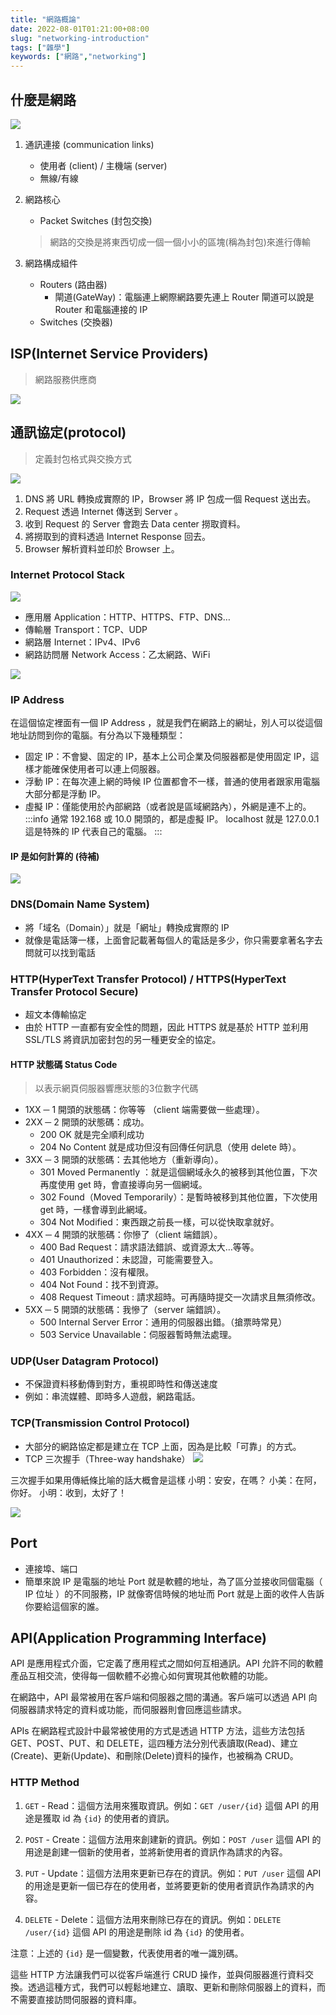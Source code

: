 ```yaml
---
title: "網路概論"
date: 2022-08-01T01:21:00+08:00
slug: "networking-introduction"
tags: ["雜學"]
keywords: ["網路","networking"]
---
```


## 什麼是網路

![](https://i.imgur.com/TcGKwXW.png)

1. 通訊連接 (communication links)
    *  使用者 (client) / 主機端 (server)
    *  無線/有線
 
2. 網路核心 
    * Packet Switches (封包交換)
    > 網路的交換是將東西切成一個一個小小的區塊(稱為封包)來進行傳輸


3. 網路構成組件
    * Routers (路由器)
        * 閘道(GateWay)：電腦連上網際網路要先連上 Router 閘道可以說是 Router 和電腦連接的 IP
    * Switches (交換器) 

## ISP(Internet Service Providers)
> 網路服務供應商

 ![](https://i.imgur.com/3cejadC.png)


## 通訊協定(protocol)
>定義封包格式與交換方式

![](https://i.imgur.com/PRJrtgq.png)

1. DNS 將 URL 轉換成實際的 IP，Browser 將 IP 包成一個 Request 送出去。
1. Request 透過 Internet 傳送到 Server 。
1. 收到 Request 的 Server 會跑去 Data center 撈取資料。
1. 將撈取到的資料透過 Internet Response 回去。
1. Browser 解析資料並印於 Browser 上。

### Internet Protocol Stack
![](https://i.imgur.com/5TDeZg5.png)

* 應用層 Application：HTTP、HTTPS、FTP、DNS…
* 傳輸層 Transport：TCP、UDP
* 網路層 Internet：IPv4、IPv6
* 網路訪問層 Network Access：乙太網路、WiFi

![](https://i.imgur.com/gaHiRLf.png)


### IP Address
在這個協定裡面有一個 IP Address ，就是我們在網路上的網址，別人可以從這個地址訪問到你的電腦。有分為以下幾種類型：

* 固定 IP：不會變、固定的 IP，基本上公司企業及伺服器都是使用固定 IP，這樣才能確保使用者可以連上伺服器。
* 浮動 IP：在每次連上網的時候 IP 位置都會不一樣，普通的使用者跟家用電腦大部分都是浮動 IP。
* 虛擬 IP：僅能使用於內部網路（或者說是區域網路內），外網是連不上的。
:::info
通常 192.168 或 10.0 開頭的，都是虛擬 IP。
localhost 就是 127.0.0.1 這是特殊的 IP 代表自己的電腦。
:::
#### IP 是如何計算的 (待補)
![](https://i.imgur.com/TtuTvQd.png)

### DNS(Domain Name System)
* 將「域名（Domain）」就是「網址」轉換成實際的 IP
* 就像是電話簿一樣，上面會記載著每個人的電話是多少，你只需要拿著名字去問就可以找到電話


### HTTP(HyperText Transfer Protocol) / HTTPS(HyperText Transfer Protocol Secure)
* 超文本傳輸協定
* 由於 HTTP 一直都有安全性的問題，因此 HTTPS 就是基於 HTTP 並利用 SSL/TLS 將資訊加密封包的另一種更安全的協定。

#### HTTP 狀態碼 Status Code
> 以表示網頁伺服器響應狀態的3位數字代碼
* 1XX ─ 1 開頭的狀態碼：你等等 （client 端需要做一些處理）。
* 2XX ─ 2 開頭的狀態碼：成功。
    * 200 OK 就是完全順利成功
    * 204 No Content 就是成功但沒有回傳任何訊息（使用 delete 時）。
* 3XX ─ 3 開頭的狀態碼：去其他地方（重新導向）。
    * 301 Moved Permanently ：就是這個網域永久的被移到其他位置，下次再度使用 get 時，會直接導向另一個網域。
    * 302 Found（Moved Temporarily）：是暫時被移到其他位置，下次使用 get 時，一樣會導到此網域。
    * 304 Not Modified：東西跟之前長一樣，可以從快取拿就好。
* 4XX ─ 4 開頭的狀態碼：你慘了（client 端錯誤）。
    * 400 Bad Request：請求語法錯誤、或資源太大…等等。
    * 401 Unauthorized：未認證，可能需要登入。
    * 403 Forbidden：沒有權限。
    * 404 Not Found：找不到資源。
    * 408 Request Timeout : 請求超時。可再隨時提交一次請求且無須修改。
* 5XX ─ 5 開頭的狀態碼：我慘了（server 端錯誤）。
    * 500 Internal Server Error：通用的伺服器出錯。（搶票時常見）
    * 503 Service Unavailable：伺服器暫時無法處理。

### UDP(User Datagram Protocol)
* 不保證資料移動傳到對方，重視即時性和傳送速度
* 例如：串流媒體、即時多人遊戲，網路電話。

### TCP(Transmission Control Protocol)

* 大部分的網路協定都是建立在 TCP 上面，因為是比較「可靠」的方式。
* TCP 三次握手（Three-way handshake）
![](https://i.imgur.com/bqPxMr4.png)

三次握手如果用傳紙條比喻的話大概會是這樣
小明：安安，在嗎？
小美：在阿，你好。
小明：收到，太好了！

![](https://i.imgur.com/p3mxfPZ.png)


## Port
* 連接埠、端口
* 簡單來說 IP 是電腦的地址 Port 就是軟體的地址，為了區分並接收同個電腦（ IP 位址 ）的不同服務，IP 就像寄信時候的地址而 Port 就是上面的收件人告訴你要給這個家的誰。

## API(Application Programming Interface)
API 是應用程式介面，它定義了應用程式之間如何互相通訊。API 允許不同的軟體產品互相交流，使得每一個軟體不必擔心如何實現其他軟體的功能。

在網路中，API 最常被用在客戶端和伺服器之間的溝通。客戶端可以透過 API 向伺服器請求特定的資料或功能，而伺服器則會回應這些請求。

APIs 在網路程式設計中最常被使用的方式是透過 HTTP 方法，這些方法包括 GET、POST、PUT、和 DELETE，這四種方法分別代表讀取(Read)、建立(Create)、更新(Update)、和刪除(Delete)資料的操作，也被稱為 CRUD。

### HTTP Method

1. `GET` - Read：這個方法用來獲取資訊。例如：`GET /user/{id}` 這個 API 的用途是獲取 id 為 `{id}` 的使用者的資訊。

2. `POST` - Create：這個方法用來創建新的資訊。例如：`POST /user` 這個 API 的用途是創建一個新的使用者，並將新使用者的資訊作為請求的內容。

3. `PUT` - Update：這個方法用來更新已存在的資訊。例如：`PUT /user` 這個 API 的用途是更新一個已存在的使用者，並將要更新的使用者資訊作為請求的內容。

4. `DELETE` - Delete：這個方法用來刪除已存在的資訊。例如：`DELETE /user/{id}` 這個 API 的用途是刪除 id 為 `{id}` 的使用者。

注意：上述的 `{id}` 是一個變數，代表使用者的唯一識別碼。

這些 HTTP 方法讓我們可以從客戶端進行 CRUD 操作，並與伺服器進行資料交換。透過這種方式，我們可以輕鬆地建立、讀取、更新和刪除伺服器上的資料，而不需要直接訪問伺服器的資料庫。
